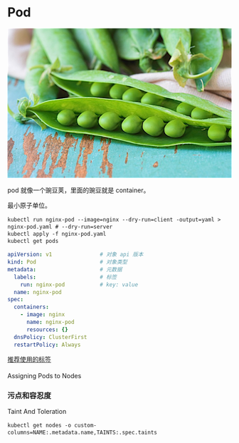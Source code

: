 # Pod


![pea-pods](pea-pods.jpeg)

pod 就像一个豌豆荚，里面的豌豆就是 container。

最小原子单位。

```shell
kubectl run nginx-pod --image=nginx --dry-run=client -output=yaml > nginx-pod.yaml # --dry-run=server
kubectl apply -f nginx-pod.yaml
kubectl get pods
```

```yaml
apiVersion: v1               # 对象 api 版本
kind: Pod                    # 对象类型
metadata:                    # 元数据
  labels:                    # 标签 
    run: nginx-pod           # key: value
  name: nginx-pod
spec:
  containers:
    - image: nginx
      name: nginx-pod
      resources: {}
  dnsPolicy: ClusterFirst
  restartPolicy: Always
```

[推荐使用的标签](https://kubernetes.io/zh/docs/concepts/overview/working-with-objects/common-labels/)

#### 
Assigning Pods to Nodes

### 污点和容忍度

Taint And Toleration

```shell
kubectl get nodes -o custom-columns=NAME:.metadata.name,TAINTS:.spec.taints
```
